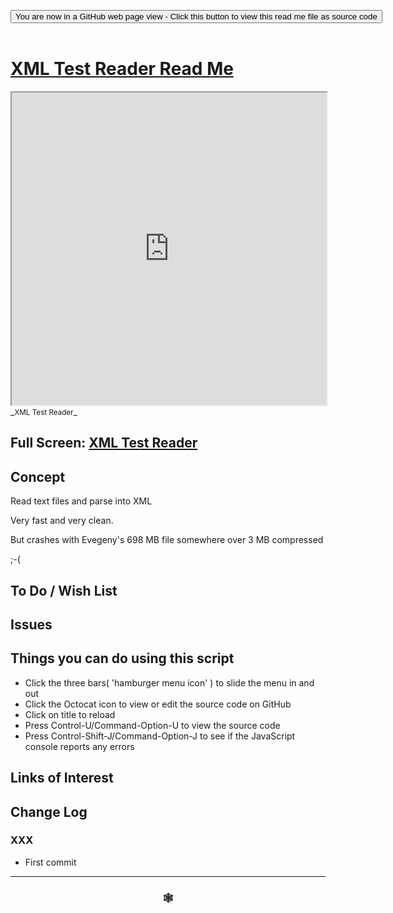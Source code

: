 
<span style=display:none; >[You are now in a GitHub source code view - click this link to view Read Me file as a web page]( https://www.ladybug.tools/spider-gbxml-tools/#sandbox/xml-test-reader/README.md "View file as a web page." ) </span>

<div><input type=button class = "btn btn-secondary btn-sm" onclick="window.location.href='https://github.com/ladybug-tools/spider-gbxml-tools/blob/master/sandbox/xml-test-reader/README.md'";
value='You are now in a GitHub web page view - Click this button to view this read me file as source code' ></div>

<br>

# [XML Test Reader Read Me]( #sandbox/xml-test-reader/README.md )


<iframe src=https://www.ladybug.tools/spider-gbxml-tools/sandbox/xml-test-reader/index.html width=100% height=500px >Iframes are not viewable in GitHub source code views</iframe>
_<small>XML Test Reader</small>_

## Full Screen: [XML Test Reader]( https://www.ladybug.tools/spider-gbxml-tools/sandbox/xml-test-reader/r1/xml-test-reader.html )



## Concept

Read text files and parse into XML

Very fast and very clean.

But crashes with Evegeny's 698 MB file somewhere over 3 MB compressed

;-(


## To Do / Wish List


## Issues


## Things you can do using this script

* Click the three bars( 'hamburger menu icon' ) to slide the menu in and out
* Click the Octocat icon to view or edit the source code on GitHub
* Click on title to reload
* Press Control-U/Command-Option-U to view the source code
* Press Control-Shift-J/Command-Option-J to see if the JavaScript console reports any errors


## Links of Interest



## Change Log

### XXX

* First commit


***

### <center title="Howdy! My web is better than yours. ;-)" ><a href=javascript:window.scrollTo(0,0); style="text-decoration:none !important;" > &#x1f578; </a></center>

